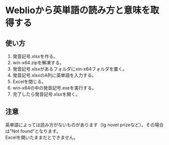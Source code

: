 # Weblioから英単語の読み方と意味を取得する

## 使い方

1. 発音記号.xlsxを作る。
2. win-x64.zipを解凍する。
3. 発音記号.xlsxがあるフォルダにxin-x64フォルダを置く。
4. 発音記号.xlsxのA列に英単語を入力する。
5. Excelを閉じる。
6. win-x64の中の発音記号.exeを実行する。
7. 完了したら発音記号.xlsxを開く。

## 注意

英単語によっては読み方がないものがあります（Ig novel prizeなど）。その場合は"Not found"となります。  
Excelを開いたままだとできません。  
